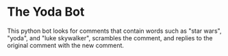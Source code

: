 <h1>The Yoda Bot</h1>

This python bot looks for comments that contain words such as "star wars", "yoda", and "luke skywalker", scrambles the comment, and replies to the original comment with the new comment.
